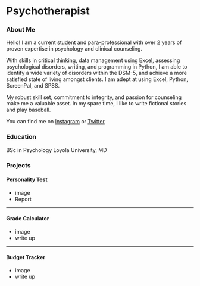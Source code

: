 # Psychotherapist

### About Me 

Hello! I am a current student and para-professional with over 2 years of proven expertise in psychology and clinical counseling.

With skills in critical thinking, data management using Excel, assessing psychological disorders, writing, and programming in Python, I am able to identify a wide variety of disorders within the DSM-5, and achieve a more satisfied state of living amongst clients. I am adept at using Excel, Python, ScreenPal, and SPSS. 

My robust skill set, commitment to integrity, and passion for counseling make me a valuable asset. In my spare time, I like to write fictional stories and play baseball.

You can find me on [Instagram](https://www.instagram.com/landencahill701/) or [Twitter](https://x.com/solarflare701)

### Education 
BSc in Psychology
Loyola University, MD

### Projects

#### Personality Test
 - image
 - Report

***
#### Grade Calculator
 - image
 - write up

***
#### Budget Tracker
 - image
 - write up
